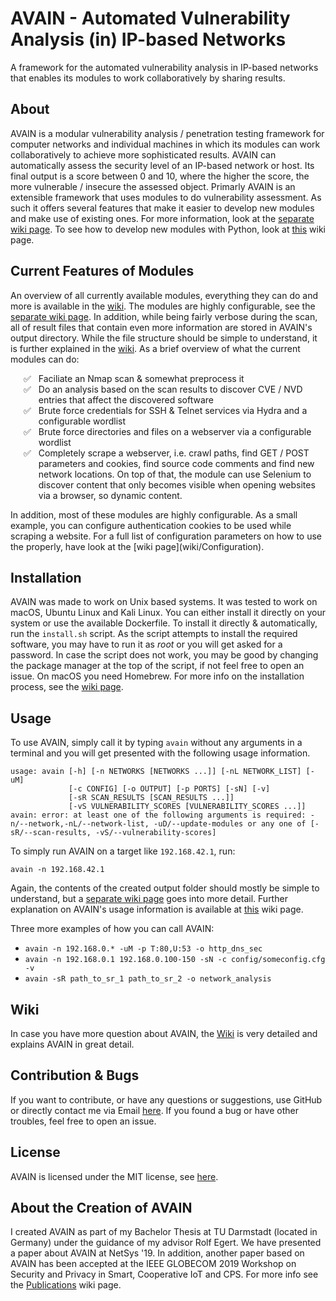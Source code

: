 # AVAIN - Automated Vulnerability Analysis (in) IP-based Networks
A framework for the automated vulnerability analysis in IP-based networks that enables its modules to work collaboratively by sharing results.

## About
AVAIN is a modular vulnerability analysis / penetration testing framework for computer networks and individual machines in which its modules can work collaboratively to achieve more sophisticated results. AVAIN can automatically assess the security level of an IP-based network or host. Its final output is a score between 0 and 10, where the higher the score, the more vulnerable / insecure the assessed object.
Primarly AVAIN is an extensible framework that uses modules to do vulnerability assessment. As such it offers several features that make it easier to develop new modules and make use of existing ones. For more information, look at the [separate wiki page](wiki/Framework-Features). To see how to develop new modules with Python, look at [this](wiki/Creating-a-New-Module) wiki page.

## Current Features of Modules
An overview of all currently available modules, everything they can do and more is available in the [wiki](wiki/Module-Overview). The modules are highly configurable, see the [separate wiki page](wiki/Configuration). In addition, while being fairly verbose during the scan, all of result files that contain even more information are stored in AVAIN's output directory. While the file structure should be simple to understand, it is further explained in the [wiki](wiki/Output-Structure). As a brief overview of what the current modules can do:
<style>
#feature-list {
	position: relative;
	list-style: none;
	margin-left: 1.5em;
}
#feature-list li:before {
	content: "✅";
	position: absolute;
	left: 0em;
}
</style>
<ul id="feature-list">
    <li> Faciliate an Nmap scan &amp; somewhat preprocess it</li>
    <li> Do an analysis based on the scan results to discover CVE / NVD entries that affect the discovered software</li>
    <li>Brute force credentials for SSH &amp; Telnet services via Hydra and a configurable wordlist</li>
    <li>Brute force directories and files on a webserver via a configurable wordlist</li>
    <li>Completely scrape a webserver, i.e. crawl paths, find GET / POST parameters and cookies, find source code comments and find new network locations. On top of that, the module can use Selenium to discover content that only becomes visible when opening websites via a browser, so dynamic content.
</ul>
In addition, most of these modules are highly configurable. As a small example, you can configure authentication cookies to be used while scraping a website. For a full list of configuration parameters on how to use the properly, have look at the [wiki page](wiki/Configuration).

## Installation
AVAIN was made to work on Unix based systems. It was tested to work on macOS, Ubuntu Linux and Kali Linux. You can either install it directly on your system or use the available Dockerfile. To install it directly &amp; automatically, run the ``install.sh`` script. As the script attempts to install the required software, you may have to run it as *root* or you will get asked for a password. In case the script does not work, you may be good by changing the package manager at the top of the script, if not feel free to open an issue. On macOS you need Homebrew. For more info on the installation process, see the [wiki page](wiki/Installation).

## Usage
To use AVAIN, simply call it by typing ``avain`` without any arguments in a terminal and you will get presented with the following usage information.
```
usage: avain [-h] [-n NETWORKS [NETWORKS ...]] [-nL NETWORK_LIST] [-uM]
             [-c CONFIG] [-o OUTPUT] [-p PORTS] [-sN] [-v]
             [-sR SCAN_RESULTS [SCAN_RESULTS ...]]
             [-vS VULNERABILITY_SCORES [VULNERABILITY_SCORES ...]]
avain: error: at least one of the following arguments is required: -n/--network,-nL/--network-list, -uD/--update-modules or any one of [-sR/--scan-results, -vS/--vulnerability-scores]
```
To simply run AVAIN on a target like ``192.168.42.1``, run:
```
avain -n 192.168.42.1
```
Again, the contents of the created output folder should mostly be simple to understand, but a [separate wiki page](wiki/Output-Structure) goes into more detail. Further explanation on AVAIN's usage information is available at [this](wiki/Usage) wiki page.

Three more examples of how you can call AVAIN:
* ``avain -n 192.168.0.* -uM -p T:80,U:53 -o http_dns_sec``
* ``avain -n 192.168.0.1 192.168.0.100-150 -sN -c config/someconfig.cfg -v``
* ``avain -sR path_to_sr_1 path_to_sr_2 -o network_analysis``

## Wiki
In case you have more question about AVAIN, the [Wiki](wiki) is very detailed and explains AVAIN in great detail.

## Contribution & Bugs
If you want to contribute, or have any questions or suggestions, use GitHub or directly contact me via Email <a href="mailto:dustin.born@stud.tu-darmstadt.de">here</a>. If you found a bug or have other troubles, feel free to open an issue.

## License
AVAIN is licensed under the MIT license, see [here](https://github.com/DustinBorn/avain/blob/master/LICENSE).

## About the Creation of AVAIN
I created AVAIN as part of my Bachelor Thesis at TU Darmstadt (located in Germany) under the guidance of my advisor Rolf Egert. We have presented a paper about AVAIN at NetSys&nbsp;'19. In addition, another paper based on AVAIN has been accepted at the IEEE GLOBECOM 2019 Workshop on Security and Privacy in Smart, Cooperative IoT and CPS. For more info see the [Publications](wiki/Publications) wiki page.
